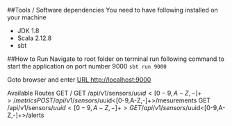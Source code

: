 ##Tools / Software dependencies
You need to have following installed on your machine
  * JDK 1.8
  * Scala 2.12.8
  * sbt

##How to Run
Navigate to root folder on terminal
run following command to start the application on port number 9000
```sbt run 9000```


Goto browser and enter [URL http://localhost:9000](http://localhost:9000)

Available Routes
GET      /
GET      /api/v1/sensors/$uuid<[0-9,A-Z,-]+>/metrics
POST     /api/v1/sensors/$uuid<[0-9,A-Z,-]+>/mesurements
GET      /api/v1/sensors/$uuid<[0-9,A-Z,-]+>
GET      /api/v1/sensors/$uuid<[0-9,A-Z,-]+>/alerts

